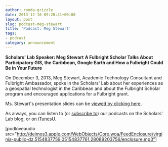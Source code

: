 ```yaml
---
author: ronda-grizzle
date: 2013-12-16 09:28:41+00:00
layout: post
slug: podcast-meg-stewart
title: 'Podcast: Meg Stewart'
tags:
- podcast
category: announcement
---
```


**Scholars' Lab Speaker: Meg Stewart**
**A Fulbright Scholar Talks About Participatory GIS, the Caribbean, Google Earth and How a Fulbright Could Be in Your Future**

On December 3, 2013, Meg Stewart, Academic Technology Consultant and Fulbright Ambassador, spoke in the Scholars' Lab about her experiences as a geospatial technologist in the Caribbean and about the Fulbright Scholar program and encouraged applications for a Fulbright grant.

Ms. Stewart's presentation slides can be [viewed by clicking here](http://static.scholarslab.org/wp-content/uploads/2013/12/Stewart_slides_Fulbright_ScholarsLab.pdf).

As always, you can listen to (or [subscribe to](http://www.scholarslab.org/category/podcasts/)) our podcasts on the Scholars' Lab blog, or [on iTunesU](http://itunes.apple.com/us/itunes-u/scholars-lab-speaker-series/id401906619).

[podloveaudio src="http://deimos3.apple.com/WebObjects/Core.woa/FeedEnclosure/virginia-public-dz.5154837759.05154837761.28089203756/enclosure.mp3"]
